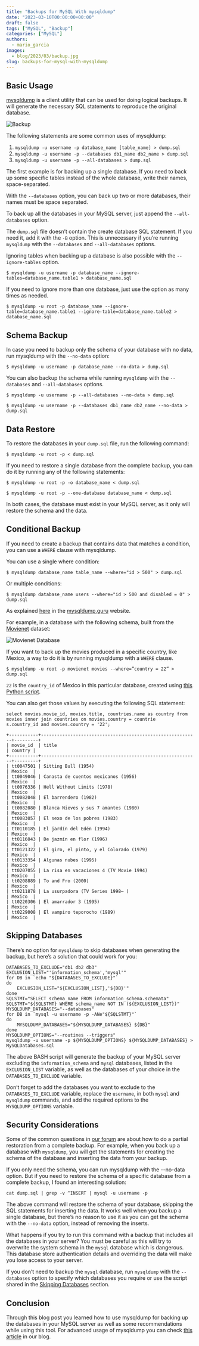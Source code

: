 ```yaml
---
title: "Backups for MySQL With mysqldump"
date: "2023-03-10T00:00:00+00:00"
draft: false
tags: ["MySQL", "Backup"]
categories: ["MySQL"]
authors:
  - mario_garcia
images:
  - blog/2023/03/backup.jpg
slug: backups-for-mysql-with-mysqldump
---
```


## Basic Usage
[mysqldump](https://dev.mysql.com/doc/refman/8.0/en/mysqldump.html) is a client utility that can be used for doing logical backups. It will generate the necessary SQL statements to reproduce the original database.

![Backup](/blog/2023/03/backup.jpg "Backup by Nick Youngson CC BY-SA 3.0 Pix4free")

The following statements are some common uses of mysqldump:

1. `mysqldump -u username -p database_name [table_name] > dump.sql`
2. `mysqldump -u username -p --databases db1_name db2_name > dump.sql`
3. `mysqldump -u username -p --all-databases > dump.sql`

The first example is for backing up a single database. If you need to back up some specific tables instead of the whole database, write their names, space-separated.

With the `--databases` option, you can back up two or more databases, their names must be space separated.

To back up all the databases in your MySQL server, just append the `--all-databases` option.

The `dump.sql` file doesn’t contain the create database SQL statement. If you need it, add it with the `-B` option. This is unnecessary if you’re running `mysqldump` with the `--databases` and `--all-databases` options.

Ignoring tables when backing up a database is also possible with the `--ignore-tables` option.

```
$ mysqldump -u username -p database_name --ignore-tables=database_name.table1 > database_name.sql
```

If you need to ignore more than one database, just use the option as many times as needed.

```
$ mysqldump -u root -p database_name --ignore-table=database_name.table1 --ignore-table=database_name.table2 > database_name.sql
```

## Schema Backup
In case you need to backup only the schema of your database with no data, run mysqldump with the `--no-data` option:

```
$ mysqldump -u username -p database_name --no-data > dump.sql
```

You can also backup the schema while running `mysqldump` with the `--databases` and `--all-databases` options. 

```
$ mysqldump -u username -p --all-databases --no-data > dump.sql
```

```
$ mysqldump -u username -p --databases db1_name db2_name --no-data > dump.sql
```

## Data Restore
To restore the databases in your `dump.sql` file, run the following command:

```
$ mysqldump -u root -p < dump.sql
```

If you need to restore a single database from the complete backup, you can do it by running any of the following statements:

```
$ mysqldump -u root -p -o database_name < dump.sql
```

```
$ mysqldump -u root -p --one-database database_name < dump.sql
```

In both cases, the database must exist in your MySQL server, as it only will restore the schema and the data.

## Conditional Backup
If you need to create a backup that contains data that matches a condition, you can use  a `WHERE` clause with mysqldump.

You can use a single where condition:

```
$ mysqldump database_name table_name --where="id > 500" > dump.sql
```

Or multiple conditions:

```
$ mysqldump database_name users --where="id > 500 and disabled = 0" > dump.sql
```

As explained [here](https://mysqldump.guru/how-to-use-a-where-clause-with-mysqldump.html) in the [mysqldump.guru](https://mysqldump.guru/) website.

For example, in a database with the following schema, built from the [Movienet](https://movienet.github.io/) dataset:

![Movienet Database](/blog/2023/03/movienet_model.png "Movienet Database")

If you want to back up the movies produced in a specific country, like Mexico, a way to do it is by running mysqldump with a `WHERE` clause.

```
$ mysqldump -u root -p movienet movies --where=”country = 22” > dump.sql
```

`22` is the `country_id` of Mexico in this particular database, created using [this Python script](https://github.com/mattdark/json-mysql-importer).

You can also get those values by executing the following SQL statement:

```
select movies.movie_id, movies.title, countries.name as country from movies inner join countries on movies.country = countrie
s.country_id and movies.country = '22';
```

```
+-----------+-----------------------------------------------------------+---------+
| movie_id  | title                                                     | country |
+-----------+-----------------------------------------------------------+---------+
| tt0047501 | Sitting Bull (1954)                                       | Mexico  |
| tt0049046 | Canasta de cuentos mexicanos (1956)                       | Mexico  |
| tt0076336 | Hell Without Limits (1978)                                | Mexico  |
| tt0082048 | El barrendero (1982)                                      | Mexico  |
| tt0082080 | Blanca Nieves y sus 7 amantes (1980)                      | Mexico  |
| tt0083057 | El sexo de los pobres (1983)                              | Mexico  |
| tt0110185 | El jardín del Edén (1994)                                 | Mexico  |
| tt0116043 | De jazmín en flor (1996)                                  | Mexico  |
| tt0121322 | El giro, el pinto, y el Colorado (1979)                   | Mexico  |
| tt0133354 | Algunas nubes (1995)                                      | Mexico  |
| tt0207055 | La risa en vacaciones 4 (TV Movie 1994)                   | Mexico  |
| tt0208889 | To and Fro (2000)                                         | Mexico  |
| tt0211878 | La usurpadora (TV Series 1998– )                          | Mexico  |
| tt0220306 | El amarrador 3 (1995)                                     | Mexico  |
| tt0229008 | El vampiro teporocho (1989)                               | Mexico  |
```

## Skipping Databases
There’s no option for `mysqldump` to skip databases when generating the backup, but here’s a solution that could work for you:

```
DATABASES_TO_EXCLUDE="db1 db2 db3"
EXCLUSION_LIST="'information_schema','mysql'"
for DB in `echo "${DATABASES_TO_EXCLUDE}"`
do
    EXCLUSION_LIST="${EXCLUSION_LIST},'${DB}'"
done
SQLSTMT="SELECT schema_name FROM information_schema.schemata"
SQLSTMT="${SQLSTMT} WHERE schema_name NOT IN (${EXCLUSION_LIST})"
MYSQLDUMP_DATABASES="--databases"
for DB in `mysql -u username -p -ANe"${SQLSTMT}"`
do
    MYSQLDUMP_DATABASES="${MYSQLDUMP_DATABASES} ${DB}"
done
MYSQLDUMP_OPTIONS="--routines --triggers"
mysqldump -u username -p ${MYSQLDUMP_OPTIONS} ${MYSQLDUMP_DATABASES} > MySQLDatabases.sql
```

The above BASH script will generate the backup of your MySQL server excluding the `information_schema` and `mysql` databases, listed in the `EXCLUSION_LIST` variable, as well as the databases of your choice in the `DATABASES_TO_EXCLUDE` variable. 

Don’t forget to add the databases you want to exclude to the `DATABASES_TO_EXCLUDE` variable, replace the `username`, in both `mysql` and `mysqldump` commands, and add the required options to the `MYSQLDUMP_OPTIONS` variable.

## Security Considerations
Some of the common questions in [our forum](https://forums.percona.com) are about how to do a partial restoration from a complete backup. For example, when you back up a database with `mysqldump`, you will get the statements for creating the schema of the database and inserting the data from your backup. 

If you only need the schema, you can run mysqldump with the --no-data option. But if you need to restore the schema of a specific database from a complete backup, I found an interesting solution:

```
cat dump.sql | grep -v ^INSERT | mysql -u username -p
```

The above command will restore the schema of your database, skipping the SQL statements for inserting the data. It works well when you backup a single database, but there’s no reason to use it as you can get the schema with the `--no-data` option, instead of removing the inserts.

What happens if you try to run this command with a backup that includes all the databases in your server? You must be careful as this will try to overwrite the system schema in the `mysql` database which is dangerous. This database store authentication details and overriding the data will make you lose access to your server.

If you don’t need to backup the `mysql` database, run `mysqldump` with the `--databases` option to specify which databases you require or use the script shared in the [Skipping Databases](#skipping-databases) section.

## Conclusion
Through this blog post you learned how to use mysqldump for backing up the databases in your MySQL server as well as some recommendations while using this tool. For advanced usage of mysqldump you can check [this article](https://www.percona.com/blog/the-mysqlpump-utility/) in our blog.
